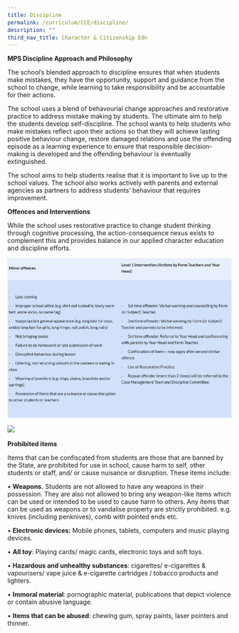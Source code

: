```yaml
---
title: Discipline
permalink: /curriculum/CCE/discipline/
description: ""
third_nav_title: Character & Citizenship Edn
---
```

**MPS Discipline Approach and Philosophy**

The school’s blended approach to discipline ensures that when students make mistakes, they have the opportunity, support and guidance from the school to change, while learning to take responsibility and be accountable for their actions.

The school uses a blend of behavourial change approaches and restorative practice to address mistake making by students. The ultimate aim to help the students develop self-discipline. The school wants to help students who make mistakes reflect upon their actions so that they will achieve lasting positive behaviour change, restore damaged relations and use the offending episode as a learning experience to ensure that responsible decision-making is developed and the offending behaviour is eventually extinguished.

The school aims to help students realise that it is important to live up to the school values. The school also works actively with parents and external agencies as partners to address students’ behaviour that requires improvement.

**Offences and Interventions**

While the school uses restorative practice to change student thinking through cognitive processing, the action-consequence nexus exists to complement this and provides balance in our applied character education and discipline efforts.

![](/images/CCE_Minor%20Offences.jpg)

![](/images/CCE_Serious%20Offences%20Level%202-3.png)

**Prohibited items**

Items that can be confiscated from students are those that are banned by the State, are prohibited for use in school, cause harm to self, other students or staff, and/ or cause nuisance or disruption. These items include:

• **Weapons.** Students are not allowed to have any weapons in their possession. They are also not allowed to bring any weapon-like items which can be used or intended to be used to cause harm to others. Any items that can be used as weapons or to vandalise property are strictly prohibited. e.g. knives (including penknives), comb with pointed ends etc.

• **Electronic devices:** Mobile phones, tablets, computers and music playing devices.

• **All toy**: Playing cards/ magic cards, electronic toys and soft toys.

• **Hazardous and unhealthy substances**: cigarettes/ e-cigarettes & vapourisers/ vape juice & e-cigarette cartridges / tobacco products and lighters.

• **Immoral material**: pornographic material, publications that depict violence or contain abusive language.

• **Items that can be abused**: chewing gum, spray paints, laser pointers and thinner.